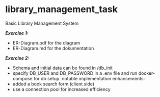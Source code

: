 # library_management_task
Basic Library Management System 

***Exercise 1:***
- ER-Diagram.pdf for the diagram
- ER-Diagram.md for the dokumentation

***Exercise 2:***
- Schema and initial data can be found in /db_init
- specify DB_USER and DB_PASSWORD in a .env file and run docker-compose for db setup.
notable implementation enhancements:
- added a book search form (client side)
- use a connection pool for increased efficiency


